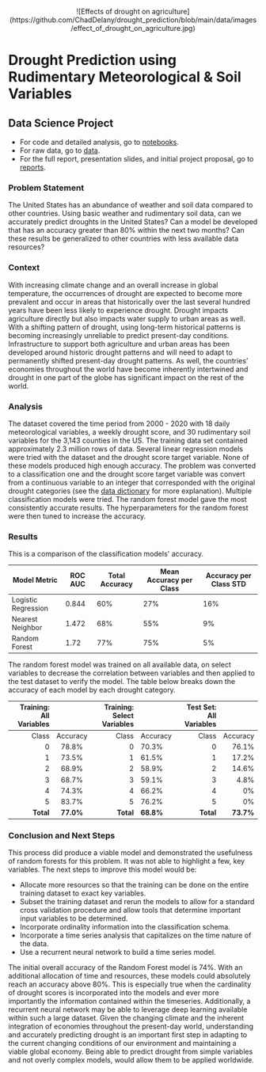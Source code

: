 <p align=center>
![Effects of drought on agriculture](https://github.com/ChadDelany/drought_prediction/blob/main/data/images/effect_of_drought_on_agriculture.jpg)

# **Drought Prediction using Rudimentary Meteorological & Soil Variables**
</p>

## Data Science Project

- For code and detailed analysis, go to [notebooks](https://github.com/ChadDelany/drought_prediction/tree/main/notebooks).
- For raw data, go to [data](https://github.com/ChadDelany/drought_prediction/tree/main/data).
- For the full report, presentation slides, and initial project proposal, go to [reports](https://github.com/ChadDelany/drought_prediction/tree/main/reports).

### Problem Statement

The United States has an abundance of weather and soil data compared to other countries. Using basic weather and rudimentary soil data, can we accurately predict droughts in the United States? Can a model be developed that has an accuracy greater than 80% within the next two months? Can these results be generalized to other countries with less available data resources?

### Context

With increasing climate change and an overall increase in global temperature, the occurrences of drought are expected to become more prevalent and occur in areas that historically over the last several hundred years have been less likely to experience drought. Drought impacts agriculture directly but also impacts water supply to urban areas as well. With a shifting pattern of drought, using long-term historical patterns is becoming increasingly unreliable to predict present-day conditions. Infrastructure to support both agriculture and urban areas has been developed around historic drought patterns and will need to adapt to permanently shifted present-day drought patterns. As well, the countries’ economies throughout the world have become inherently intertwined and drought in one part of the globe has significant impact on the rest of the world.

### Analysis

The dataset covered the time period from 2000 - 2020 with 18 daily meteorological variables, a weekly drought score, and 30 rudimentary soil variables for the 3,143 counties in the US.   The training data set contained approximately 2.3 million rows of data. Several linear regression models were tried with the dataset and the drought score target variable.  None of these models produced high enough accuracy.  The problem was converted to a classification one and the drought score target variable was convert from a continuous variable to an integer that corresponded with the original drought categories (see the [data dictionary](https://github.com/ChadDelany/drought_prediction/blob/main/notebooks/99_appendix_data_dictionary.ipynb) for more explanation).  Multiple classification models were tried.   The random forest model gave the most consistently accurate results.  The hyperparameters for the random forest were then tuned to increase the accuracy.  

### Results

This is a comparison of the classification models' accuracy.

| Model Metric         | ROC AUC | Total  Accuracy | Mean Accuracy  per Class | Accuracy per  Class STD |
| -------------------- | ------- | --------------- | ------------------------ | ----------------------- |
| Logistic  Regression | 0.844   | 60%             | 27%                      | 16%                     |
| Nearest  Neighbor    | 1.472   | 68%             | 55%                      | 9%                      |
| Random Forest        | 1.72    | 77%             | 75%                      | 5%                      |

The random forest model was trained on all available data, on select variables to decrease the correlation between variables and then applied to the test dataset to verify the model.  The table below breaks down the accuracy of each model by each drought category.

| Training: All Variables |           | Training: Select Variables |           | Test Set: All Variables |           |
| ----------------------: | :-------: | -------------------------: | --------- | ----------------------: | --------: |
|                   Class | Accuracy  |                      Class | Accuracy  |                   Class |  Accuracy |
|                       0 |   78.8%   |                          0 | 70.3%     |                       0 |     76.1% |
|                       1 |   73.5%   |                          1 | 61.5%     |                       1 |     17.2% |
|                       2 |   68.9%   |                          2 | 58.9%     |                       2 |     14.6% |
|                       3 |   68.7%   |                          3 | 59.1%     |                       3 |      4.8% |
|                       4 |   74.3%   |                          4 | 66.2%     |                       4 |        0% |
|                       5 |   83.7%   |                          5 | 76.2%     |                       5 |        0% |
|               **Total** | **77.0%** |                  **Total** | **68.8%** |               **Total** | **73.7%** |



### Conclusion and Next Steps

This process did produce a viable model and demonstrated the usefulness of random forests for this problem. It was not able to highlight a few, key variables. The next steps to improve this model would be:

- Allocate more resources so that the training can be done on the entire training dataset to exact key variables.
- Subset the training dataset and rerun the models to allow for a standard cross validation procedure and allow tools that determine important input variables to be determined.
- Incorporate ordinality information into the classification schema. 
- Incorporate a time series analysis that capitalizes on the time nature of the data.
- Use a recurrent neural network to build a time series model.

The initial overall accuracy of the Random Forest model is 74%. With an additional allocation of time and resources, these models could absolutely reach an accuracy above 80%. This is especially true when the cardinality of drought scores is incorporated into the models and ever more importantly the information contained within the timeseries. Additionally, a recurrent neural network may be able to leverage deep learning available within such a large dataset. Given the changing climate and the inherent integration of economies throughout the present-day world, understanding and accurately predicting drought is an important first step in adapting to the current changing conditions of our environment and maintaining a viable global economy.  Being able to predict drought from simple variables and not overly complex models, would allow them to be applied worldwide.
